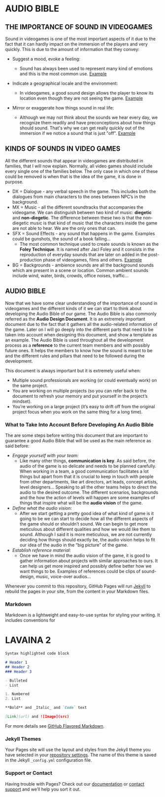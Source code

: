 # AUDIO BIBLE

## THE IMPORTANCE OF SOUND IN VIDEOGAMES

Sound in videogames is one of the most important aspects of it due to the fact that it can hardly impact on the immersion of the players and very quickly. This is due to the amount of information that they convey:
 - Suggest a mood, evoke a feeling:
   - Sound has always been used to represent many kind of emotions and this is the most common use. [Example](https://www.youtube.com/watch?v=ygA8AZXR7IA&ab_channel=Play4Games)

 - Indicate a geographical locale and the environment:
   - In videogames, a good sound design allows the player to know its location even though they are not seeing the game. [Example](https://www.youtube.com/watch?v=s0ZFtb9RH-Q&t=2139s&ab_channel=SmallAnt)

 - Mirror or exaggerate how things sound in real life:
   - Although we may not think about the sounds we hear every day, we recognize them readily and have preconceptions about how things should sound. That's why we can get really quickly out of the immersion if we notice a sound that is just "off". [Example](https://www.youtube.com/watch?v=3JY4WHPVIiQ&ab_channel=MashableWatercooler)

## KINDS OF SOUNDS IN VIDEO GAMES

All the different sounds that appear in videogames are distributed in families, that I will now explain. Normally, all video games should include every single one of the families below. The only case in which one of these could be removed is when that is the idea of the game, it is done in purpose.

 - DX = Dialogue - any verbal speech in the game. This includes both the dialogues from main characters to the ones between NPC’s in the background.
 - MX = Music - all the different soundtracks that accompanies the videogame. We can distinguish between two kind of music: **diegetic** and **non-diegetic**. The difference between these two is that the non-diegetic music is that kind of music that the characters inside the game are not able to hear. We are the only ones that can.
 - SFX = Sound Effects - any sound that happens in the game. Examples could be gunshots, the sound of a book falling…
   - The most common technique used to create sounds is known as the **Foley Technique**. It is named after Jacl Foley and it consists in the reproduction of everyday sounds that are later on added in the post-production phase of videogames, films and others. [Example](https://www.youtube.com/watch?app=desktop&v=_MOFMa-Lt78&ab_channel=FoleyArt)
 - BG = Backgrounds - ambience sounds are all the background sounds which are present in a scene or location. Common ambient sounds include wind, water, birds, crowds, office noises, traffic...

## AUDIO BIBLE

Now that we have some clear understanding of the importance of sound in videogames and the different kinds of it we can start to think about developing the Audio Bible of our game. The Audio Bible is also commonly referred as the **Audio Design Document**. 
It is an extremely important document due to the fact that it gathers all the audio-related information of the game. Later on I will go deeply into the different parts that need to be taken into account when designing this document, and show a template as an example.
The Audio Bible is used throughout all the development process as a **reference** to the current team members and with possibly future ones. It helps the members to know how the sound is meant to be and the different rules and pillars that need to be followed during the development.

This document is always important but it is extremely useful when:
-	Multiple sound professionals are working (or could eventually work) on the same project.
-	You are working on multiple projects (so you can refer back to the document to refresh your memory and put yourself in the project’s mindset).
-	You’re working on a large project (it’s easy to drift off from the original project focus when you work on the same thing for a long time).

### What to Take Into Account Before Developing An Audio Bible

The are some steps before writing this document that are important to guarantee a good Audio Bible that will be used as the main reference as said before:
-	*Engage yourself with your team:*
    - Like many other things, **communication is key**. As said before, the audio of the game is so delicate and needs to be planned carefully. When working in a team, a good communication facilitates a lot things but apart from that it is crucial to keep in touch with people from other departments, like art directors, art leads, concept artists, level designers... Speaking to all the other teams helps to direct the audio to the desired outcome. The different scenarios, backgrounds and the how the action of levels will happen are some examples of things that inspire what will be the **audio vision** of the game.
-	*Define what the audio vision:*
    -	After we start getting a pretty good idea of what kind of game is it going to be we can start to decide how all the different aspects of the game should or shouldn’t sound. We can begin to get more meticulous about different qualities and how we would like them to sound. Although I said it is more meticulous, we are not currently deciding how things should exactly be, the audio vision helps to fit our idea of the audio in the “big picture” of the game. 
-	*Establish reference material:*
    -	Once we have in mind the audio vision of the game, it is good to gather information about projects with similar approaches to ours. It can help us get more inspired and possibly define better how we want things to be. Examples of references could be clips of sound-design, music, voice-over audios…


Whenever you commit to this repository, GitHub Pages will run [Jekyll](https://jekyllrb.com/) to rebuild the pages in your site, from the content in your Markdown files.

### Markdown

Markdown is a lightweight and easy-to-use syntax for styling your writing. It includes conventions for

# LAVAINA 2

```markdown
Syntax highlighted code block

# Header 1
## Header 2
### Header 3

- Bulleted
- List

1. Numbered
2. List

**Bold** and _Italic_ and `Code` text

[Link](url) and ![Image](src)
```

For more details see [GitHub Flavored Markdown](https://guides.github.com/features/mastering-markdown/).

### Jekyll Themes

Your Pages site will use the layout and styles from the Jekyll theme you have selected in your [repository settings](https://github.com/Eduardiko/EduardM.github.io/settings). The name of this theme is saved in the Jekyll `_config.yml` configuration file.

### Support or Contact

Having trouble with Pages? Check out our [documentation](https://docs.github.com/categories/github-pages-basics/) or [contact support](https://support.github.com/contact) and we’ll help you sort it out.
